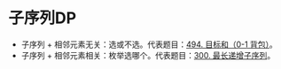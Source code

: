 # 子序列DP

- 子序列 + 相邻元素无关：选或不选。代表题目：[494. 目标和（0-1 背包）](../../problems/problems_494/problem_zh.md)。
- 子序列 + 相邻元素相关：枚举选哪个。代表题目：[300. 最长递增子序列](../../problems/problems_300/problem_zh.md)。
